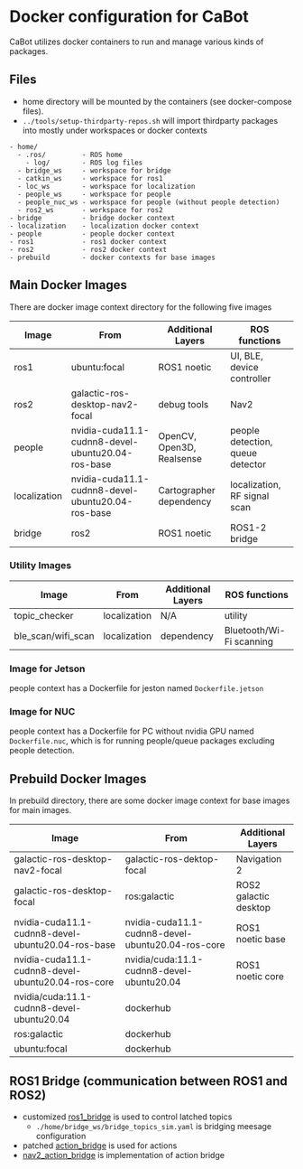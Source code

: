 # Docker configuration for CaBot

CaBot utilizes docker containers to run and manage various kinds of packages.

## Files

- home directory will be mounted by the containers (see docker-compose files).
- `../tools/setup-thirdparty-repos.sh`  will import thirdparty packages into mostly under workspaces or docker contexts

```
- home/
  - .ros/         - ROS home
    - log/        - ROS log files
  - bridge_ws     - workspace for bridge
  - catkin_ws     - workspace for ros1
  - loc_ws        - workspace for localization
  - people_ws     - workspace for people
  - people_nuc_ws - workspace for people (without people detection)
  - ros2_ws       - workspace for ros2
- bridge          - bridge docker context
- localization    - localization docker context
- people          - people docker context
- ros1            - ros1 docker context
- ros2            - ros2 docker context
- prebuild        - docker contexts for base images
```

## Main Docker Images

There are docker image context directory for the following five images

|Image       |From                           |Additional Layers |ROS functions|
|------------|-------------------------------|------------------|-----------|
|ros1        |ubuntu:focal                   |ROS1 noetic       |UI, BLE, device controller|
|ros2        |galactic-ros-desktop-nav2-focal|debug tools       |Nav2       |
|people      |nvidia-cuda11.1-cudnn8-devel-ubuntu20.04-ros-base|OpenCV, Open3D, Realsense|people detection, queue detector|
|localization|nvidia-cuda11.1-cudnn8-devel-ubuntu20.04-ros-base|Cartographer dependency|localization, RF signal scan|
|bridge      |ros2|ROS1 noetic|ROS1-2 bridge|

### Utility Images
|Image       |From                           |Additional Layers |ROS functions|
|------------|-------------------------------|------------------|-----------|
|topic_checker|localization|N/A|utility|
|ble_scan/wifi_scan|localization|dependency|Bluetooth/Wi-Fi scanning|

### Image for Jetson

people context has a Dockerfile for jeston named `Dockerfile.jetson`

### Image for NUC

people context has a Dockerfile for PC without nvidia GPU named `Dockerfile.nuc`, which is for running people/queue packages excluding people detection.

## Prebuild Docker Images

In prebuild directory, there are some docker image context for base images for main images.

|Image|From|Additional Layers|
|---|---|---|
|galactic-ros-desktop-nav2-focal|galactic-ros-dektop-focal|Navigation 2|
|galactic-ros-desktop-focal|ros:galactic|ROS2 galactic desktop|
|nvidia-cuda11.1-cudnn8-devel-ubuntu20.04-ros-base|nvidia-cuda11.1-cudnn8-devel-ubuntu20.04-ros-core|ROS1 noetic base|
|nvidia-cuda11.1-cudnn8-devel-ubuntu20.04-ros-core|nvidia/cuda:11.1-cudnn8-devel-ubuntu20.04|ROS1 noetic core|
|nvidia/cuda:11.1-cudnn8-devel-ubuntu20.04|dockerhub||
|ros:galactic|dockerhub||
|ubuntu:focal|dockerhub||


## ROS1 Bridge (communication between ROS1 and ROS2)

- customized [ros1_bridge](https://github.com/daisukes/ros1_bridge/tree/enhance-parameter-bridge) is used to control latched topics
  - `./home/bridge_ws/bridge_topics_sim.yaml` is bridging meesage configuration
- patched [action_bridge](https://github.com/daisukes/action_bridge/tree/fix-galactic-temp) is used for actions
- [nav2_action_bridge](../nav2_action_bridge) is implementation of action bridge
